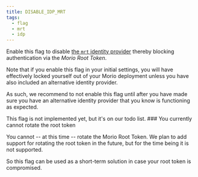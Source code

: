 ```yaml
---
title: DISABLE_IDP_MRT
tags: 
  - flag
  - mrt
  - idp
---
```


Enable this flag to disable [the `mrt` identity
provider](/docs/guides/idps#mrt) thereby blocking authentication via the _Morio
Root Token_.

Note that if you enable this flag in your initial settings, you will have
effectively locked yourself out of your Morio deployment unless you have also
included an alternative identity provider.

As such, we recommend to not enable this flag until after you have made sure
you have an alternative identity provider that you know is functioning as
expected.

<Comment by="joost">
This flag is not implemented yet, but it's on our todo list. 
</Comment>

<Fixme>
### You currently cannot rotate the root token

You cannot -- at this time -- rotate the Morio Root Token.
We plan to add support for rotating the root token in the future, but for the time being it is not supported.

So this flag can be used as a short-term solution in case your root token is compromised.
</Fixme>



